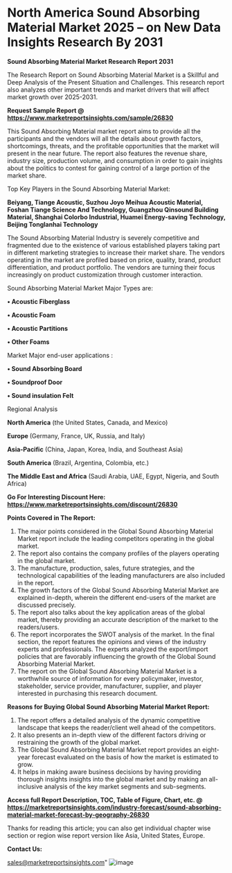   # North America Sound Absorbing Material Market 2025 – on New Data Insights Research By 2031

<strong>Sound Absorbing Material Market Research Report 2031</strong>

The Research Report on Sound Absorbing Material Market is a Skillful and Deep Analysis of the Present Situation and Challenges. This research report also analyzes other important trends and market drivers that will affect market growth over 2025-2031.

<strong>Request Sample Report @ <a href=https://www.marketreportsinsights.com/sample/26830>https://www.marketreportsinsights.com/sample/26830</a></strong>

This Sound Absorbing Material market report aims to provide all the participants and the vendors will all the details about growth factors, shortcomings, threats, and the profitable opportunities that the market will present in the near future. The report also features the revenue share, industry size, production volume, and consumption in order to gain insights about the politics to contest for gaining control of a large portion of the market share.

Top Key Players in the Sound Absorbing Material Market:

<strong>Beiyang, Tiange Acoustic, Suzhou Joyo Meihua Acoustic Material, Foshan Tiange Science And Technology, Guangzhou Qinsound Building Material, Shanghai Colorbo Industrial, Huamei Energy-saving Technology, Beijing Tonglanhai Technology</strong>

The Sound Absorbing Material Industry is severely competitive and fragmented due to the existence of various established players taking part in different marketing strategies to increase their market share. The vendors operating in the market are profiled based on price, quality, brand, product differentiation, and product portfolio. The vendors are turning their focus increasingly on product customization through customer interaction.

Sound Absorbing Material Market Major Types are:

<strong>• Acoustic Fiberglass

• Acoustic Foam

• Acoustic Partitions

• Other Foams</strong>

Market Major end-user applications :

<strong>• Sound Absorbing Board

• Soundproof Door

• Sound insulation Felt</strong>

Regional Analysis

</u><strong><b>North America</b></strong> (the United States, Canada, and Mexico)

<strong><b>Europe </b></strong>(Germany, France, UK, Russia, and Italy)

<strong><b>Asia-Pacific</b></strong> (China, Japan, Korea, India, and Southeast Asia)

<strong><b>South America</b></strong> (Brazil, Argentina, Colombia, etc.)

<strong><b>The Middle East and Africa</b></strong> (Saudi Arabia, UAE, Egypt, Nigeria, and South Africa)

<strong>Go For Interesting Discount Here: <a href=https://www.marketreportsinsights.com/discount/26830>https://www.marketreportsinsights.com/discount/26830</a></strong>

<strong>Points Covered in The Report:</strong>
<ol>
  <li>The major points considered in the Global Sound Absorbing Material Market report include the leading competitors operating in the global market.</li>
  <li>The report also contains the company profiles of the players operating in the global market.</li>
  <li>The manufacture, production, sales, future strategies, and the technological capabilities of the leading manufacturers are also included in the report.</li>
  <li>The growth factors of the Global Sound Absorbing Material Market are explained in-depth, wherein the different end-users of the market are discussed precisely.</li>
  <li>The report also talks about the key application areas of the global market, thereby providing an accurate description of the market to the readers/users.</li>
  <li>The report incorporates the SWOT analysis of the market. In the final section, the report features the opinions and views of the industry experts and professionals. The experts analyzed the export/import policies that are favorably influencing the growth of the Global Sound Absorbing Material Market.</li>
  <li>The report on the Global Sound Absorbing Material Market is a worthwhile source of information for every policymaker, investor, stakeholder, service provider, manufacturer, supplier, and player interested in purchasing this research document.</li>
</ol>
<strong>Reasons for Buying Global Sound Absorbing Material Market Report:</strong>

<ol>
  <li>The report offers a detailed analysis of the dynamic competitive landscape that keeps the reader/client well ahead of the competitors.</li>
  <li>It also presents an in-depth view of the different factors driving or restraining the growth of the global market.</li>
  <li>The Global Sound Absorbing Material Market report provides an eight-year forecast evaluated on the basis of how the market is estimated to grow.</li>
  <li>It helps in making aware business decisions by having providing thorough insights insights into the global market and by making an all-inclusive analysis of the key market segments and sub-segments.</li>
</ol>
<strong>Access full Report Description, TOC, Table of Figure, Chart, etc. @ <a href=https://marketreportsinsights.com/industry-forecast/sound-absorbing-material-market-forecast-by-geography-26830>https://marketreportsinsights.com/industry-forecast/sound-absorbing-material-market-forecast-by-geography-26830</a></strong>


Thanks for reading this article; you can also get individual chapter wise section or region wise report version like Asia, United States, Europe.

<strong>Contact Us:</strong>

sales@marketreportsinsights.com"
![image](https://github.com/user-attachments/assets/ba02af64-5928-4cc9-a322-cbfc9e193607)
